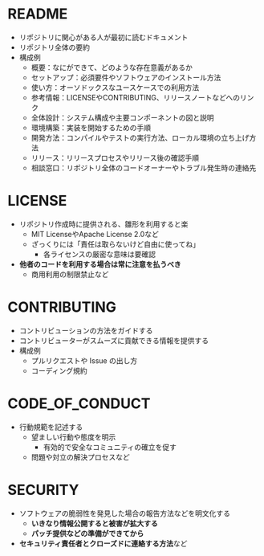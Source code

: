 # README
- リポジトリに関心がある人が最初に読むドキュメント
- リポジトリ全体の要約
- 構成例
  - 概要：なにができて、どのような存在意義があるか
  - セットアップ：必須要件やソフトウェアのインストール方法
  - 使い方：オーソドックスなユースケースでの利用方法
  - 参考情報：LICENSEやCONTRIBUTING、リリースノートなどへのリンク
  - 全体設計：システム構成や主要コンポーネントの図と説明
  - 環境構築：実装を開始するための手順
  - 開発方法：コンパイルやテストの実行方法、ローカル環境の立ち上げ方法
  - リリース：リリースプロセスやリリース後の確認手順
  - 相談窓口：リポジトリ全体のコードオーナーやトラブル発生時の連絡先

# LICENSE
- リポジトリ作成時に提供される、雛形を利用すると楽
  - MIT LicenseやApache License 2.0など
  - ざっくりには「責任は取らないけど自由に使ってね」
    - 各ライセンスの厳密な意味は要確認
- **他者のコードを利用する場合は常に注意を払うべき**
  - 商用利用の制限禁止など

# CONTRIBUTING
- コントリビューションの方法をガイドする
- コントリビューターがスムーズに貢献できる情報を提供する
- 構成例
  - プルリクエストや Issue の出し方
  - コーディング規約

# CODE_OF_CONDUCT
- 行動規範を記述する
  - 望ましい行動や態度を明示
    - 有効的で安全なコミュニティの確立を促す
  - 問題や対立の解決プロセスなど

# SECURITY
- ソフトウェアの脆弱性を発見した場合の報告方法などを明文化する
  - **いきなり情報公開すると被害が拡大する**
  - **パッチ提供などの準備ができてから**
- **セキュリティ責任者とクローズドに連絡する方法**など
